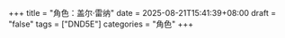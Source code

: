 +++
title = "角色：盖尔·雷纳"
date = 2025-08-21T15:41:39+08:00
draft = "false"
tags = ["DND5E"]
categories = "角色"
+++
